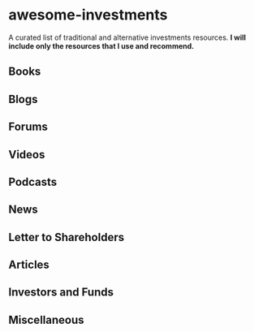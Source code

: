 # awesome-investments

A curated list of traditional and alternative investments resources. **I will include only the resources that I use and recommend.**

## Books

## Blogs

## Forums

## Videos

## Podcasts

## News

## Letter to Shareholders

## Articles

## Investors and Funds

## Miscellaneous

